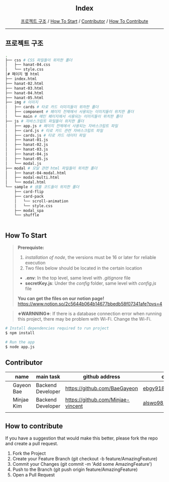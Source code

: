 <div>
  <h2 align="center">Index</h2>
  <p align="center">
    <a href="#프로젝트-구조">프로젝트 구조</a> /
    <a href="#how-to-start">How To Start</a> /
    <a href="#contributor">Contributor</a> /
    <a href="#how-to-contribute">How To Contribute</a> 
  </p>
<div>

<hr>

## 프로젝트 구조

```bash
.
├── css # CSS 파일들이 위치한 폴더
│   ├── hanat-04.css
│   └── style.css
│# 페이지 별 html
├── index.html
├── hanat-02.html
├── hanat-03.html
├── hanat-04.html
├── hanat-05.html
├── img # 이미지
│   ├── cards # 타로 카드 이미지들이 위차한 폴더
│   ├── component # 페이지 전체에서 사용되는 이미지들이 위치한 폴더
│   └── main # 메인 페이지에서 사용되는 이미지들이 위치한 폴더
├── js # 자바스크립트 파일들이 위치한 폴더
│   ├── app.js # 페이지 전체에서 사용되는 자바스크립트 파일
│   ├── card.js # 타로 카드 관련 자바스크립트 파일
│   ├── cards.js # 타로 카드 데이터 파일
│   ├── hanat-01.js
│   ├── hanat-02.js
│   ├── hanat-03.js
│   ├── hanat-04.js
│   ├── hanat-05.js
│   └── modal.js
├── modal # 모달 관련 html 파일들이 위치한 폴더
│   ├── hanat-04-modal.html
│   ├── modal-multi.html
│   └── modal.html
└── sample # 샘플 코드들이 위치한 폴더
    ├── card-flip
    ├── card-pack
    │   └── scroll-animation
    │   └── style.css
    ├── modal_spa
    └── shuffle



```

## How To Start

> **Prerequiste:**
>
> 1. _installation of node_, the versions must be 16 or later for reliable execution
> 2. Two files below should be located in the certain location
>
> - **.env**: In the top level, same level with _.gitignore_ file
> - **secretKey.js**: Under the _config_ folder, same level with _config.js_ file <br>
>
> **You can get the files on our notion page!** https://www.notion.so/2c5644b064b14677bbedb58f07341afe?pvs=4

> **※WARNNING※**: If there is a database connection error when running this project, there may be problem with Wi-Fi. Change the Wi-Fi.

```bash
# Install dependencies required to run project
$ npm install

# Run the app
$ node app.js
```

## Contributor

|     | name       | main task         | github address                    | contact             |
| --- | ---------- | ----------------- | --------------------------------- | ------------------- |
|     | Gayeon Bae | Backend Developer | https://github.com/BaeGayeon      | ebgy918@gmail.com   |
|     | Minjae Kim | Backend Developer | https://github.com/Minjae-vincent | alswo9853@gmail.com |
|     |            |                   |                                   |                     |

## How to contribute

If you have a suggestion that would make this better, please fork the repo and create a pull request.

1. Fork the Project
2. Create your Feature Branch (git checkout -b feature/AmazingFeature)
3. Commit your Changes (git commit -m 'Add some AmazingFeature')
4. Push to the Branch (git push origin feature/AmazingFeature)
5. Open a Pull Request
